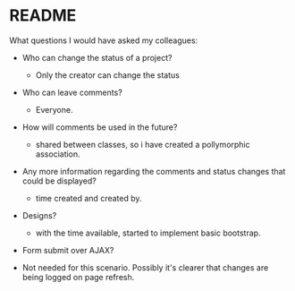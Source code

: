 # README

What questions I would have asked my colleagues:

- Who can change the status of a project?
   - Only the creator can change the status

- Who can leave comments?
   - Everyone.

- How will comments be used in the future?
   - shared between classes, so i have created a pollymorphic association.

- Any more information regarding the comments and status changes that could be displayed?
   - time created and created by.

- Designs?
   - with the time available, started to implement basic bootstrap.

- Form submit over AJAX?
- Not needed for this scenario. Possibly it's clearer that changes are being logged on page refresh.
